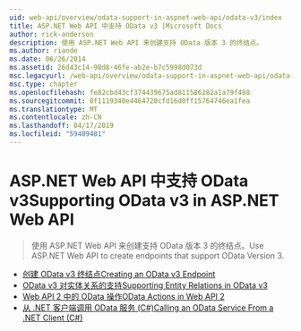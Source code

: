 ```yaml
---
uid: web-api/overview/odata-support-in-aspnet-web-api/odata-v3/index
title: ASP.NET Web API 中支持 OData v3 |Microsoft Docs
author: rick-anderson
description: 使用 ASP.NET Web API 来创建支持 OData 版本 3 的终结点。
ms.author: riande
ms.date: 06/26/2014
ms.assetid: 26d43c14-98d8-46fe-ab2e-b7c5998d073d
msc.legacyurl: /web-api/overview/odata-support-in-aspnet-web-api/odata-v3
msc.type: chapter
ms.openlocfilehash: fe82cbd43cf374439675ad811586282a1a79f488
ms.sourcegitcommit: 0f1119340e4464720cfd16d0ff15764746ea1fea
ms.translationtype: MT
ms.contentlocale: zh-CN
ms.lasthandoff: 04/17/2019
ms.locfileid: "59409481"
---
```

# <a name="supporting-odata-v3-in-aspnet-web-api"></a><span data-ttu-id="e992f-103">ASP.NET Web API 中支持 OData v3</span><span class="sxs-lookup"><span data-stu-id="e992f-103">Supporting OData v3 in ASP.NET Web API</span></span>

> <span data-ttu-id="e992f-104">使用 ASP.NET Web API 来创建支持 OData 版本 3 的终结点。</span><span class="sxs-lookup"><span data-stu-id="e992f-104">Use ASP.NET Web API to create endpoints that support OData Version 3.</span></span>


- [<span data-ttu-id="e992f-105">创建 OData v3 终结点</span><span class="sxs-lookup"><span data-stu-id="e992f-105">Creating an OData v3 Endpoint</span></span>](creating-an-odata-endpoint.md)
- [<span data-ttu-id="e992f-106">OData v3 对实体关系的支持</span><span class="sxs-lookup"><span data-stu-id="e992f-106">Supporting Entity Relations in OData v3</span></span>](working-with-entity-relations.md)
- [<span data-ttu-id="e992f-107">Web API 2 中的 OData 操作</span><span class="sxs-lookup"><span data-stu-id="e992f-107">OData Actions in Web API 2</span></span>](odata-actions.md)
- [<span data-ttu-id="e992f-108">从 .NET 客户端调用 OData 服务 (C#)</span><span class="sxs-lookup"><span data-stu-id="e992f-108">Calling an OData Service From a .NET Client (C#)</span></span>](calling-an-odata-service-from-a-net-client.md)
